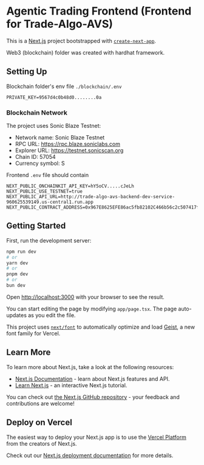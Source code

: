 # Agentic Trading Frontend (Frontend for Trade-Algo-AVS)

This is a [Next.js](https://nextjs.org) project bootstrapped with [`create-next-app`](https://nextjs.org/docs/app/api-reference/cli/create-next-app).

Web3 (blockchain) folder was created with hardhat framework.

## Setting Up
Blockchain folder's env file `./blockchain/.env`
```
PRIVATE_KEY=9567d4c0b48d0........0a
```

### Blockchain Network
The project uses Sonic Blaze Testnet:
- Network name: Sonic Blaze Testnet
- RPC URL: https://rpc.blaze.soniclabs.com
- Explorer URL: https://testnet.sonicscan.org
- Chain ID: 57054
- Currency symbol: S

Frontend `.env` file should contain
```
NEXT_PUBLIC_ONCHAINKIT_API_KEY=hY5oCV.....cJeLh
NEXT_PUBLIC_USE_TESTNET=true
NEXT_PUBLIC_API_URL=http://trade-algo-avs-backend-dev-service-960625539149.us-central1.run.app
NEXT_PUBLIC_CONTRACT_ADDRESS=0x967E8625EFE86ac5fb82102C466b56c2c507417f
```

## Getting Started

First, run the development server:

```bash
npm run dev
# or
yarn dev
# or
pnpm dev
# or
bun dev
```

Open [http://localhost:3000](http://localhost:3000) with your browser to see the result.

You can start editing the page by modifying `app/page.tsx`. The page auto-updates as you edit the file.

This project uses [`next/font`](https://nextjs.org/docs/app/building-your-application/optimizing/fonts) to automatically optimize and load [Geist](https://vercel.com/font), a new font family for Vercel.

## Learn More

To learn more about Next.js, take a look at the following resources:

- [Next.js Documentation](https://nextjs.org/docs) - learn about Next.js features and API.
- [Learn Next.js](https://nextjs.org/learn) - an interactive Next.js tutorial.

You can check out [the Next.js GitHub repository](https://github.com/vercel/next.js) - your feedback and contributions are welcome!

## Deploy on Vercel

The easiest way to deploy your Next.js app is to use the [Vercel Platform](https://vercel.com/new?utm_medium=default-template&filter=next.js&utm_source=create-next-app&utm_campaign=create-next-app-readme) from the creators of Next.js.

Check out our [Next.js deployment documentation](https://nextjs.org/docs/app/building-your-application/deploying) for more details.
